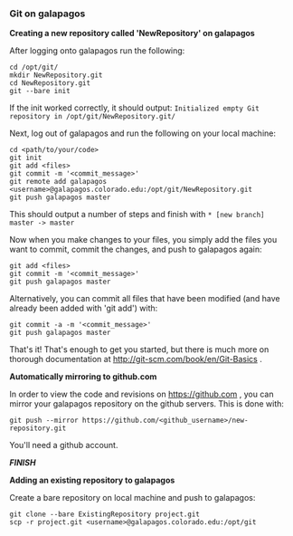 ### Git on galapagos

__Creating a new repository called 'NewRepository' on galapagos__

After logging onto galapagos run the following:
```
cd /opt/git/
mkdir NewRepository.git
cd NewRepository.git
git --bare init
```
If the init worked correctly, it should output: `Initialized empty Git repository in /opt/git/NewRepository.git/`

Next, log out of galapagos and run the following on your local machine:
```
cd <path/to/your/code>
git init
git add <files>
git commit -m '<commit_message>'
git remote add galapagos <username>@galapagos.colorado.edu:/opt/git/NewRepository.git
git push galapagos master
```
This should output a number of steps and finish with `* [new branch]      master -> master`

Now when you make changes to your files, you simply add the files you want to commit, commit the changes, and push to galapagos again:
```
git add <files>
git commit -m '<commit_message>'
git push galapagos master
```

Alternatively, you can commit all files that have been modified (and have already been added with 'git add') with:
```
git commit -a -m '<commit_message>'
git push galapagos master
```

That's it! That's enough to get you started, but there is much more on thorough documentation at  http://git-scm.com/book/en/Git-Basics . 

__Automatically mirroring to github.com__

In order to view the code and revisions on https://github.com , you can mirror your galapagos repository on the github servers. This is done with:
```
git push --mirror https://github.com/<github_username>/new-repository.git
```

You'll need a github account.

*****FINISH*****

__Adding an existing repository to galapagos__

Create a bare repository on local machine and push to galapagos:
```
git clone --bare ExistingRepository project.git
scp -r project.git <username>@galapagos.colorado.edu:/opt/git
```